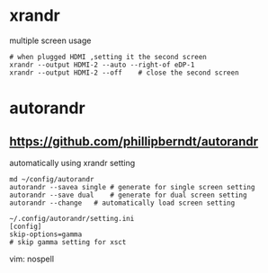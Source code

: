 
# xrandr
multiple screen usage
```
# when plugged HDMI ,setting it the second screen
xrandr --output HDMI-2 --auto --right-of eDP-1   
xrandr --output HDMI-2 --off    # close the second screen
```

# autorandr
## https://github.com/phillipberndt/autorandr
automatically using xrandr setting
```
md ~/config/autorandr
autorandr --savea single # generate for single screen setting
autorandr --save dual    # generate for dual screen setting
autorandr --change   # automatically load screen setting

~/.config/autorandr/setting.ini
[config]
skip-options=gamma  
# skip gamma setting for xsct
```


vim: nospell

